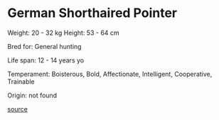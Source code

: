 # German Shorthaired Pointer

Weight: 20 - 32 kg
Height: 53 - 64 cm

Bred for: General hunting

Life span: 12 - 14 years yo

Temperament: Boisterous, Bold, Affectionate, Intelligent, Cooperative, Trainable

Origin: not found

[source](https://api.thedogapi.com/v1/breeds/116)

